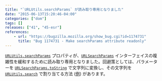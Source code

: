 ```yaml
---
title: "`URLUtils.searchParams` が読み取り専用となりました"
date: "2015-06-13T15:20:46-04:00"
categories: ["dom"]
tags: []
releases: ["41", "45-esr"]
references:
    - url: "https://bugzilla.mozilla.org/show_bug.cgi?id=1174731"
      title: "Bug 1174731 - Make searchParams attribute readonly"
---
```

[`URLUtils.searchParams`](https://developer.mozilla.org/docs/Web/API/URLUtils/searchParams) プロパティが、[`URLSearchParams`](https://developer.mozilla.org/docs/Web/API/URLSearchParams) インターフェイスの複雑性を緩和するために読み取り専用となりました。回避策としては、パラメーターを [`URLSearchParams.toString`](https://developer.mozilla.org/docs/Web/API/URLSearchParams/toString) で文字列に変換し、その文字列を [`URLUtils.search`](https://developer.mozilla.org/docs/Web/API/URLUtils/search) で割り当てる方法 ([例](https://github.com/bzdeck/bzdeck/commit/c0841f7f0bfe17fac71b606be6b3777049aea6dc)) があります。
